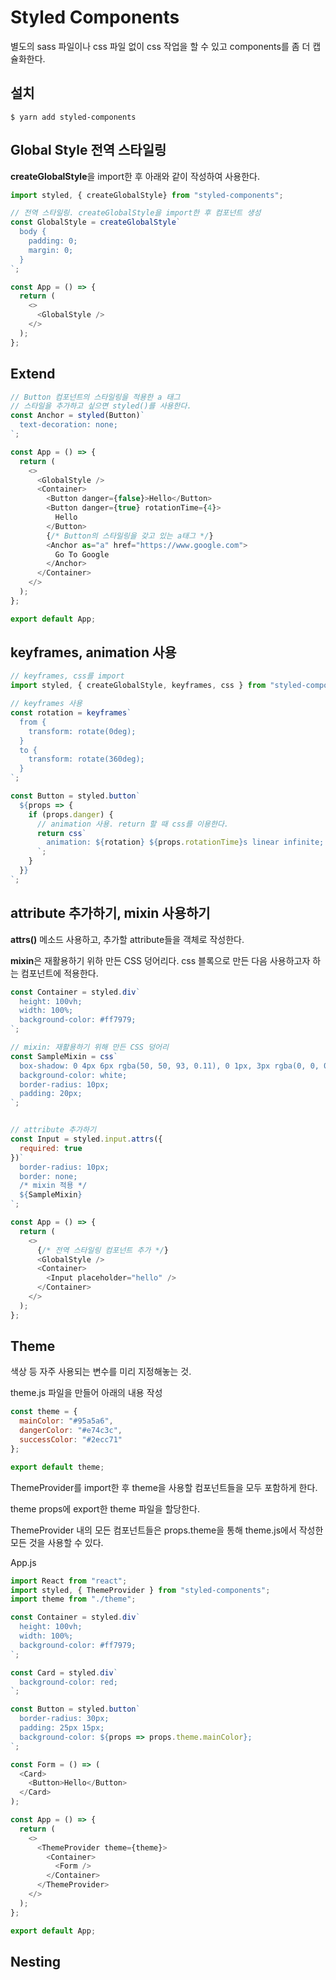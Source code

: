 # Styled Components

별도의 sass 파일이나 css 파일 없이 css 작업을 할 수 있고 components를 좀 더 캡슐화한다.

## 설치

```
$ yarn add styled-components
```

## Global Style 전역 스타일링

**createGlobalStyle**을 import한 후 아래와 같이 작성하여 사용한다.

```js
import styled, { createGlobalStyle} from "styled-components";

// 전역 스타일링. createGlobalStyle을 import한 후 컴포넌트 생성
const GlobalStyle = createGlobalStyle`
  body {
    padding: 0;
    margin: 0;
  }
`;

const App = () => {
  return (
    <>
      <GlobalStyle />
    </>
  );
};
```

## Extend 

```js
// Button 컴포넌트의 스타일링을 적용한 a 태그
// 스타일을 추가하고 싶으면 styled()를 사용한다.
const Anchor = styled(Button)`
  text-decoration: none;
`;

const App = () => {
  return (
    <>
      <GlobalStyle />
      <Container>
        <Button danger={false}>Hello</Button>
        <Button danger={true} rotationTime={4}>
          Hello
        </Button>
        {/* Button의 스타일링을 갖고 있는 a태그 */}
        <Anchor as="a" href="https://www.google.com">
          Go To Google
        </Anchor>
      </Container>
    </>
  );
};

export default App;

```

## keyframes, animation 사용

```js
// keyframes, css를 import
import styled, { createGlobalStyle, keyframes, css } from "styled-components";

// keyframes 사용
const rotation = keyframes`
  from {
    transform: rotate(0deg);
  }
  to {
    transform: rotate(360deg);
  }
`;

const Button = styled.button`
  ${props => {
    if (props.danger) {
      // animation 사용. return 할 때 css를 이용한다.
      return css`
        animation: ${rotation} ${props.rotationTime}s linear infinite;
      `;
    }
  }}
`;
```

## attribute 추가하기, mixin 사용하기

**attrs()** 메소드 사용하고, 추가할 attribute들을 객체로 작성한다. 

**mixin**은 재활용하기 위하 만든 CSS 덩어리다. css 블록으로 만든 다음 사용하고자 하는 컴포넌트에 적용한다.

```js
const Container = styled.div`
  height: 100vh;
  width: 100%;
  background-color: #ff7979;
`;

// mixin: 재활용하기 위해 만든 CSS 덩어리
const SampleMixin = css`
  box-shadow: 0 4px 6px rgba(50, 50, 93, 0.11), 0 1px, 3px rgba(0, 0, 0, 0.08);
  background-color: white;
  border-radius: 10px;
  padding: 20px;
`;


// attribute 추가하기
const Input = styled.input.attrs({
  required: true
})`
  border-radius: 10px;
  border: none;
  /* mixin 적용 */
  ${SampleMixin}
`;

const App = () => {
  return (
    <>
      {/* 전역 스타일링 컴포넌트 추가 */}
      <GlobalStyle />
      <Container>
        <Input placeholder="hello" />
      </Container>
    </>
  );
};
```

## Theme

색상 등 자주 사용되는 변수를 미리 지정해놓는 것.

theme.js 파일을 만들어 아래의 내용 작성

```js
const theme = {
  mainColor: "#95a5a6",
  dangerColor: "#e74c3c",
  successColor: "#2ecc71"
};

export default theme;
```

ThemeProvider를 import한 후 theme을 사용할 컴포넌트들을 모두 포함하게 한다.

theme props에 export한 theme 파일을 할당한다.

ThemeProvider 내의 모든 컴포넌트들은 props.theme을 통해 theme.js에서 작성한 모든 것을 사용할 수 있다.

App.js

```js
import React from "react";
import styled, { ThemeProvider } from "styled-components";
import theme from "./theme";

const Container = styled.div`
  height: 100vh;
  width: 100%;
  background-color: #ff7979;
`;

const Card = styled.div`
  background-color: red;
`;

const Button = styled.button`
  border-radius: 30px;
  padding: 25px 15px;
  background-color: ${props => props.theme.mainColor};
`;

const Form = () => (
  <Card>
    <Button>Hello</Button>
  </Card>
);

const App = () => {
  return (
    <>
      <ThemeProvider theme={theme}>
        <Container>
          <Form />
        </Container>
      </ThemeProvider>
    </>
  );
};

export default App;
```

## Nesting